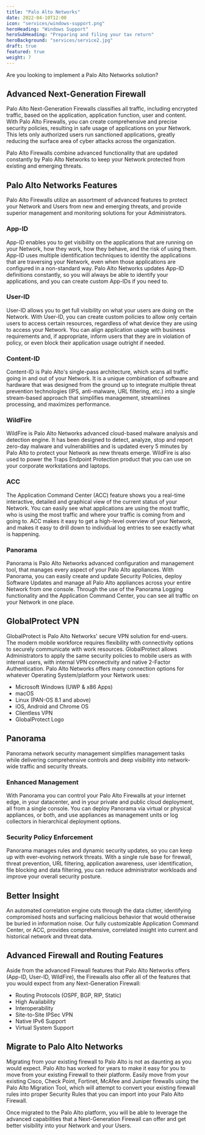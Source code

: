 ```yaml
---
title: "Palo Alto Networks"
date: 2022-04-10T12:00
icon: "services/windows-support.png"
heroHeading: "Windows Support"
heroSubHeading: "Preparing and filing your tax return"
heroBackground: "services/service2.jpg"
draft: true
featured: true
weight: 7
---
```


Are you looking to implement a Palo Alto Networks solution?

## Advanced Next-Generation Firewall

Palo Alto Next-Generation Firewalls classifies all traffic, including encrypted traffic, based on the application, application function, user and content. With Palo Alto Firewalls, you can create comprehensive and precise security policies, resulting in safe usage of applications on your Network. This lets only authorized users run sanctioned applications, greatly reducing the surface area of cyber attacks across the organization.

Palo Alto Firewalls combine advanced functionality that are updated constantly by Palo Alto Networks to keep your Network protected from existing and emerging threats.

## Palo Alto Networks Features

Palo Alto Firewalls utilize an assortment of advanced features to protect your Network and Users from new and emerging threats, and provide superior management and monitoring solutions for your Administrators.

### App-ID

App-ID enables you to get visibility on the applications that are running on your Network, how they work, how they behave, and the risk of using them. App-ID uses multiple identification techniques to identity the applications that are traversing your Network, even when those applications are configured in a non-standard way. Palo Alto Networks updates App-ID definitions constantly, so you will always be able to identify your applications, and you can create custom App-IDs if you need to.

### User-ID

User-ID allows you to get full visibility on what your users are doing on the Network. With User-ID, you can create custom policies to allow only certain users to access certain resources, regardless of what device they are using to access your Network. You can align application usage with business requirements and, if appropriate, inform users that they are in violation of policy, or even block their application usage outright if needed.

### Content-ID

Content-ID is Palo Alto's single-pass architecture, which scans all traffic going in and out of your Network. It is a unique combination of software and hardware that was designed from the ground up to integrate multiple threat prevention technologies (IPS, anti-malware, URL filtering, etc.) into a single stream-based approach that simplifies management, streamlines processing, and maximizes performance.

### WildFire

WildFire is Palo Alto Networks advanced cloud-based malware analysis and detection engine. It has been designed to detect, analyze, stop and report zero-day malware and vulnerabilities and is updated every 5 minutes by Palo Alto to protect your Network as new threats emerge. WildFire is also used to power the Traps Endpoint Protection product that you can use on your corporate workstations and laptops.

### ACC

The Application Command Center (ACC) feature shows you a real-time interactive, detailed and graphical view of the current status of your Network. You can easily see what applications are using the most traffic, who is using the most traffic and where your traffic is coming from and going to. ACC makes it easy to get a high-level overview of your Network, and makes it easy to drill down to individual log entries to see exactly what is happening.

### Panorama

Panorama is Palo Alto Networks advanced configuration and management tool, that manages every aspect of your Palo Alto appliances. With Panorama, you can easily create and update Security Policies, deploy Software Updates and manage all Palo Alto appliances across your entire Network from one console. Through the use of the Panorama Logging functionality and the Application Command Center, you can see all traffic on your Network in one place.

## GlobalProtect VPN

GlobalProtect is Palo Alto Networks' secure VPN solution for end-users. The modern mobile workforce requires flexibility with connectivity options to securely communicate with work resources. GlobalProtect allows Administrators to apply the same security policies to mobile users as with internal users, with internal VPN connectivity and native 2-Factor Authentication. Palo Alto Networks offers many connection options for whatever Operating System/platform your Network uses:

- Microsoft Windows (UWP & x86 Apps)
- macOS
- Linux (PAN-OS 8.1 and above)
- iOS, Android and Chrome OS
- Clientless VPN
- GlobalProtect Logo

## Panorama

Panorama network security management simplifies management tasks while delivering comprehensive controls and deep visibility into network-wide traffic and security threats.

### Enhanced Management

With Panorama you can control your Palo Alto Firewalls at your internet edge, in your datacenter, and in your private and public cloud deployment, all from a single console. You can deploy Panorama via virtual or physical appliances, or both, and use appliances as management units or log collectors in hierarchical deployment options.

### Security Policy Enforcement

Panorama manages rules and dynamic security updates, so you can keep up with ever-evolving network threats. With a single rule base for firewall, threat prevention, URL filtering, application awareness, user identification, file blocking and data filtering, you can reduce administrator workloads and improve your overall security posture.

## Better Insight

An automated correlation engine cuts through the data clutter, identifying compromised hosts and surfacing malicious behavior that would otherwise be buried in information noise. Our fully customizable Application Command Center, or ACC, provides comprehensive, correlated insight into current and historical network and threat data.

## Advanced Firewall and Routing Features

Aside from the advanced Firewall features that Palo Alto Networks offers (App-ID, User-ID, WildFire), the Firewalls also offer all of the features that you would expect from any Next-Generation Firewall:

- Routing Protocols (OSPF, BGP, RIP, Static)
- High Availability
- Interoperability
- Site-to-Site IPSec VPN
- Native IPv6 Support
- Virtual System Support

## Migrate to Palo Alto Networks

Migrating from your existing firewall to Palo Alto is not as daunting as you would expect. Palo Alto has worked for years to make it easy for you to move from your existing Firewall to their platform. Easily move from your existing Cisco, Check Point, Fortinet, McAfee and Juniper firewalls using the Palo Alto Migration Tool, which will attempt to convert your existing firewall rules into proper Security Rules that you can import into your Palo Alto Firewall.

Once migrated to the Palo Alto platform, you will be able to leverage the advanced capabilities that a Next-Generation Firewall can offer and get better visibility into your Network and your Users.
